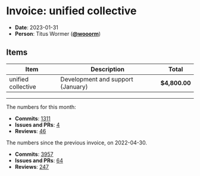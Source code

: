 # Invoice: unified collective

*   **Date**: 2023-01-31
*   **Person**: Titus Wormer ([**@wooorm**](https://github.com/wooorm))

## Items

| Item               | Description                       | Total         |
| ------------------ | --------------------------------- | ------------- |
| unified collective | Development and support (January) | **$4,800.00** |

***

The numbers for this month:

*   **Commits**: [1311](https://github.com/search?q=author%3Awooorm+committer-date%3A%222022-12-31..2023-01-31%22)
*   **Issues and PRs**: [4](https://github.com/search?q=author%3Awooorm+created%3A%222022-12-31..2023-01-31%22)
*   **Reviews**: [46](https://github.com/search?q=reviewed-by%3Awooorm+created%3A%222022-12-31..2023-01-31%22)

The numbers since the previous invoice, on 2022-04-30.

*   **Commits**: [3957](https://github.com/search?q=author%3Awooorm+committer-date%3A%222022-04-30..2023-01-31%22)
*   **Issues and PRs**: [64](https://github.com/search?q=author%3Awooorm+created%3A%222022-04-30..2023-01-31%22)
*   **Reviews**: [247](https://github.com/search?q=reviewed-by%3Awooorm+created%3A%222022-04-30..2023-01-31%22)
